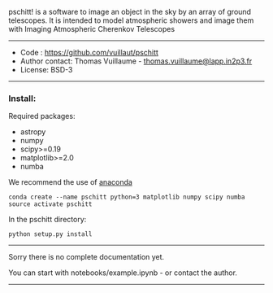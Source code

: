 pschitt! is a software to image an object in the sky by an array of ground telescopes.
It is intended to model atmospheric showers and image them with Imaging Atmospheric Cherenkov Telescopes

-----

- Code : https://github.com/vuillaut/pschitt
- Author contact: Thomas Vuillaume - thomas.vuillaume@lapp.in2p3.fr
- License: BSD-3

-----

### Install:

Required packages:
- astropy  
- numpy  
- scipy>=0.19    
- matplotlib>=2.0  
- numba  

We recommend the use of [anaconda](https://www.anaconda.com)

```
conda create --name pschitt python=3 matplotlib numpy scipy numba
source activate pschitt
```

In the pschitt directory:   

```
python setup.py install
```


  

-----

Sorry there is no complete documentation yet.

You can start with notebooks/example.ipynb - or contact the author.

-----
